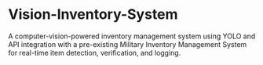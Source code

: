 # Vision-Inventory-System
A computer-vision-powered inventory management system using YOLO and API integration with a pre-existing Military Inventory Management System for real-time item detection, verification, and logging.
